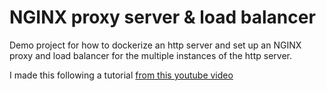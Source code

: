 # NGINX proxy server & load balancer

Demo project for how to dockerize an http server and set up an NGINX proxy and load balancer for the multiple instances of the http server. 

I made this following a tutorial [from this youtube video](https://www.youtube.com/watch?v=q8OleYuqntY)
